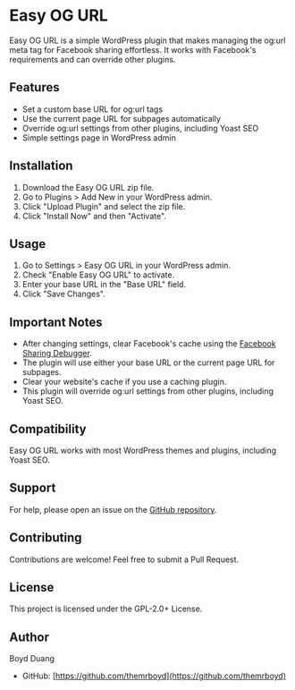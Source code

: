 # Easy OG URL

Easy OG URL is a simple WordPress plugin that makes managing the og:url meta tag for Facebook sharing effortless. It works with Facebook's requirements and can override other plugins.

## Features

- Set a custom base URL for og:url tags
- Use the current page URL for subpages automatically
- Override og:url settings from other plugins, including Yoast SEO
- Simple settings page in WordPress admin

## Installation

1. Download the Easy OG URL zip file.
2. Go to Plugins > Add New in your WordPress admin.
3. Click "Upload Plugin" and select the zip file.
4. Click "Install Now" and then "Activate".

## Usage

1. Go to Settings > Easy OG URL in your WordPress admin.
2. Check "Enable Easy OG URL" to activate.
3. Enter your base URL in the "Base URL" field.
4. Click "Save Changes".

## Important Notes

- After changing settings, clear Facebook's cache using the [Facebook Sharing Debugger](https://developers.facebook.com/tools/debug/).
- The plugin will use either your base URL or the current page URL for subpages.
- Clear your website's cache if you use a caching plugin.
- This plugin will override og:url settings from other plugins, including Yoast SEO.

## Compatibility

Easy OG URL works with most WordPress themes and plugins, including Yoast SEO.

## Support

For help, please open an issue on the [GitHub repository](https://github.com/themrboyd/easy-og-url).

## Contributing

Contributions are welcome! Feel free to submit a Pull Request.

## License

This project is licensed under the GPL-2.0+ License.

## Author

Boyd Duang
- GitHub: [https://github.com/themrboyd](https://github.com/themrboyd)